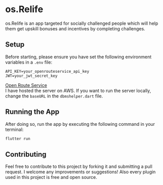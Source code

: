 # os.Relife

os.Relife is an app targeted for socially challenged people which will help them get upskill bonuses and incentives by completing challenges.

## Setup

Before starting, please ensure you have set the following environment variables in a `.env` file:

```plaintext
API_KEY=your_openrouteservice_api_key
JWT=your_jwt_secret_key
```
[Open Route Service](https://openrouteservice.org/)
<br>
I have hosted the server on AWS.
If you want to run the server locally, change the `baseURL` in the `dbmshelper.dart` file.

## Running the App

After doing so, run the app by executing the following command in your terminal:

```bash
flutter run
```

## Contributing

Feel free to contribute to this project by forking it and submitting a pull request. I welcome any improvements or suggestions! Also every plugin used in this project is free and open source.
